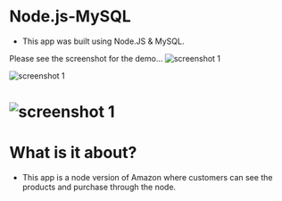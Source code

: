 # Node.js-MySQL
 - This app was built using Node.JS & MySQL. 
 
Please see the screenshot for the demo...
![screenshot 1](../master/image1.png)

![screenshot 1](../master/image2.png)

![screenshot 1](../master/image3.png)
=======

# What is it about?
  - This app is a node version of Amazon where customers can see the products and purchase through the node. 




